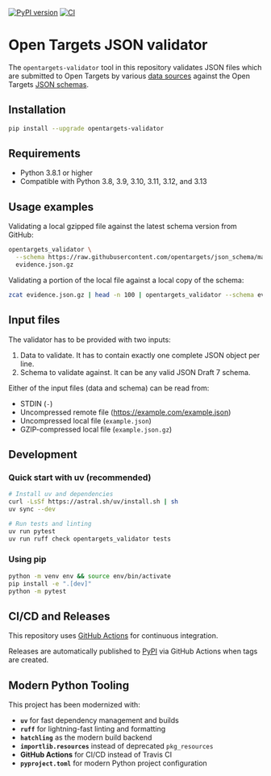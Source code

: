 [![PyPI version](https://badge.fury.io/py/opentargets-validator.svg)](https://badge.fury.io/py/opentargets-validator)
[![CI](https://github.com/opentargets/validator/workflows/CI/badge.svg)](https://github.com/opentargets/validator/actions/workflows/ci.yml)

# Open Targets JSON validator
The `opentargets-validator` tool in this repository validates JSON files which are submitted to Open Targets by various [data sources](https://docs.targetvalidation.org/data-sources/data-sources) against the Open Targets [JSON schemas](https://github.com/opentargets/json_schema).

## Installation
```bash
pip install --upgrade opentargets-validator
```

## Requirements
- Python 3.8.1 or higher
- Compatible with Python 3.8, 3.9, 3.10, 3.11, 3.12, and 3.13

## Usage examples
Validating a local gzipped file against the latest schema version from GitHub:
```bash
opentargets_validator \
  --schema https://raw.githubusercontent.com/opentargets/json_schema/master/schemas/disease_target_evidence.json \
  evidence.json.gz
```

Validating a portion of the local file against a local copy of the schema:
```bash
zcat evidence.json.gz | head -n 100 | opentargets_validator --schema evidence_schema.json
```

## Input files
The validator has to be provided with two inputs:
1. Data to validate. It has to contain exactly one complete JSON object per line.
2. Schema to validate against. It can be any valid JSON Draft 7 schema.

Either of the input files (data and schema) can be read from:
* STDIN (`-`)
* Uncompressed remote file (https://example.com/example.json)
* Uncompressed local file (`example.json`)
* GZIP-compressed local file (`example.json.gz`)

## Development

### Quick start with uv (recommended)
```bash
# Install uv and dependencies
curl -LsSf https://astral.sh/uv/install.sh | sh
uv sync --dev

# Run tests and linting
uv run pytest
uv run ruff check opentargets_validator tests
```

### Using pip
```bash
python -m venv env && source env/bin/activate
pip install -e ".[dev]"
python -m pytest
```

## CI/CD and Releases

This repository uses [GitHub Actions](https://github.com/opentargets/validator/actions) for continuous integration.

Releases are automatically published to [PyPI](https://pypi.org/project/opentargets-validator) via GitHub Actions when tags are created.

## Modern Python Tooling

This project has been modernized with:
- **`uv`** for fast dependency management and builds
- **`ruff`** for lightning-fast linting and formatting
- **`hatchling`** as the modern build backend
- **`importlib.resources`** instead of deprecated `pkg_resources`
- **GitHub Actions** for CI/CD instead of Travis CI
- **`pyproject.toml`** for modern Python project configuration
